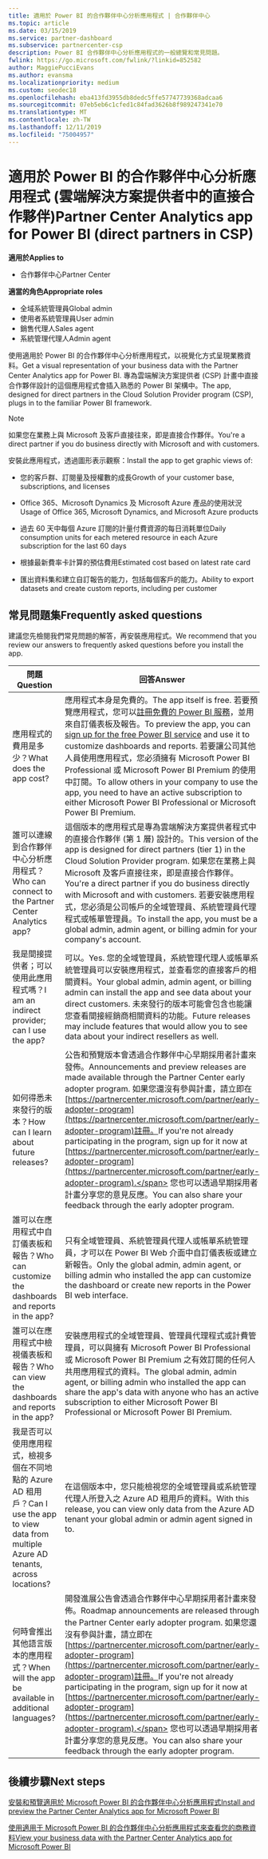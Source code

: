 ```yaml
---
title: 適用於 Power BI 的合作夥伴中心分析應用程式 | 合作夥伴中心
ms.topic: article
ms.date: 03/15/2019
ms.service: partner-dashboard
ms.subservice: partnercenter-csp
description: Power BI 合作夥伴中心分析應用程式的一般總覽和常見問題。
fwlink: https://go.microsoft.com/fwlink/?linkid=852582
author: MaggiePucciEvans
ms.author: evansma
ms.localizationpriority: medium
ms.custom: seodec18
ms.openlocfilehash: eba413fd3955db8dedc5ffe57747739368adcaa6
ms.sourcegitcommit: 07eb5eb6c1cfed1c84fad3626b8f989247341e70
ms.translationtype: MT
ms.contentlocale: zh-TW
ms.lasthandoff: 12/11/2019
ms.locfileid: "75004957"
---
```

# <a name="partner-center-analytics-app-for-power-bi-direct-partners-in-csp"></a><span data-ttu-id="c2ae2-103">適用於 Power BI 的合作夥伴中心分析應用程式 (雲端解決方案提供者中的直接合作夥伴)</span><span class="sxs-lookup"><span data-stu-id="c2ae2-103">Partner Center Analytics app for Power BI (direct partners in CSP)</span></span>

<span data-ttu-id="c2ae2-104">**適用於**</span><span class="sxs-lookup"><span data-stu-id="c2ae2-104">**Applies to**</span></span>

- <span data-ttu-id="c2ae2-105">合作夥伴中心</span><span class="sxs-lookup"><span data-stu-id="c2ae2-105">Partner Center</span></span>

<span data-ttu-id="c2ae2-106">**適當的角色**</span><span class="sxs-lookup"><span data-stu-id="c2ae2-106">**Appropriate roles**</span></span>
-   <span data-ttu-id="c2ae2-107">全域系統管理員</span><span class="sxs-lookup"><span data-stu-id="c2ae2-107">Global admin</span></span>
-   <span data-ttu-id="c2ae2-108">使用者系統管理員</span><span class="sxs-lookup"><span data-stu-id="c2ae2-108">User admin</span></span>
-   <span data-ttu-id="c2ae2-109">銷售代理人</span><span class="sxs-lookup"><span data-stu-id="c2ae2-109">Sales agent</span></span>
-   <span data-ttu-id="c2ae2-110">系統管理代理人</span><span class="sxs-lookup"><span data-stu-id="c2ae2-110">Admin agent</span></span>

<span data-ttu-id="c2ae2-111">使用適用於 Power BI 的合作夥伴中心分析應用程式，以視覺化方式呈現業務資料。</span><span class="sxs-lookup"><span data-stu-id="c2ae2-111">Get a visual representation of your business data with the Partner Center Analytics app for Power BI.</span></span> <span data-ttu-id="c2ae2-112">專為雲端解決方案提供者 (CSP) 計畫中直接合作夥伴設計的這個應用程式會插入熟悉的 Power BI 架構中。</span><span class="sxs-lookup"><span data-stu-id="c2ae2-112">The app, designed for direct partners in the Cloud Solution Provider program (CSP), plugs in to the familiar Power BI framework.</span></span> 

> [!NOTE]  
> <span data-ttu-id="c2ae2-113">如果您在業務上與 Microsoft 及客戶直接往來，即是直接合作夥伴。</span><span class="sxs-lookup"><span data-stu-id="c2ae2-113">You're a direct partner if you do business directly with Microsoft and with customers.</span></span> 

<span data-ttu-id="c2ae2-114">安裝此應用程式，透過圖形表示觀察：</span><span class="sxs-lookup"><span data-stu-id="c2ae2-114">Install the app to get graphic views of:</span></span> 

-   <span data-ttu-id="c2ae2-115">您的客戶群、訂閱量及授權數的成長</span><span class="sxs-lookup"><span data-stu-id="c2ae2-115">Growth of your customer base, subscriptions, and licenses</span></span>

-   <span data-ttu-id="c2ae2-116">Office 365、Microsoft Dynamics 及 Microsoft Azure 產品的使用狀況</span><span class="sxs-lookup"><span data-stu-id="c2ae2-116">Usage of Office 365, Microsoft Dynamics, and Microsoft Azure products</span></span>

-   <span data-ttu-id="c2ae2-117">過去 60 天中每個 Azure 訂閱的計量付費資源的每日消耗單位</span><span class="sxs-lookup"><span data-stu-id="c2ae2-117">Daily consumption units for each metered resource in each Azure subscription for the last 60 days</span></span>

-   <span data-ttu-id="c2ae2-118">根據最新費率卡計算的預估費用</span><span class="sxs-lookup"><span data-stu-id="c2ae2-118">Estimated cost based on latest rate card</span></span>

-   <span data-ttu-id="c2ae2-119">匯出資料集和建立自訂報告的能力，包括每個客戶的能力。</span><span class="sxs-lookup"><span data-stu-id="c2ae2-119">Ability to export datasets and create custom reports, including per customer</span></span>

## <a name="frequently-asked-questions"></a><span data-ttu-id="c2ae2-120">常見問題集</span><span class="sxs-lookup"><span data-stu-id="c2ae2-120">Frequently asked questions</span></span>

<span data-ttu-id="c2ae2-121">建議您先檢閱我們常見問題的解答，再安裝應用程式。</span><span class="sxs-lookup"><span data-stu-id="c2ae2-121">We recommend that you review our answers to frequently asked questions before you install the app.</span></span> 

| <span data-ttu-id="c2ae2-122">**問題**</span><span class="sxs-lookup"><span data-stu-id="c2ae2-122">**Question**</span></span> | <span data-ttu-id="c2ae2-123">**回答**</span><span class="sxs-lookup"><span data-stu-id="c2ae2-123">**Answer**</span></span> |
| --- | ---------- |
| <span data-ttu-id="c2ae2-124">應用程式的費用是多少？</span><span class="sxs-lookup"><span data-stu-id="c2ae2-124">What does the app cost?</span></span> | <span data-ttu-id="c2ae2-125">應用程式本身是免費的。</span><span class="sxs-lookup"><span data-stu-id="c2ae2-125">The app itself is free.</span></span> <span data-ttu-id="c2ae2-126">若要預覽應用程式，您可以[註冊免費的 Power BI 服務](https://go.microsoft.com/fwlink/p/?linkid=845347)，並用來自訂儀表板及報告。</span><span class="sxs-lookup"><span data-stu-id="c2ae2-126">To preview the app, you can [sign up for the free Power BI service](https://go.microsoft.com/fwlink/p/?linkid=845347) and use it to customize dashboards and reports.</span></span> <span data-ttu-id="c2ae2-127">若要讓公司其他人員使用應用程式，您必須擁有 Microsoft Power BI Professional 或 Microsoft Power BI Premium 的使用中訂閱。</span><span class="sxs-lookup"><span data-stu-id="c2ae2-127">To allow others in your company to use the app, you need to have an active subscription to either Microsoft Power BI Professional or Microsoft Power BI Premium.</span></span> |
| <span data-ttu-id="c2ae2-128">誰可以連線到合作夥伴中心分析應用程式？</span><span class="sxs-lookup"><span data-stu-id="c2ae2-128">Who can connect to the Partner Center Analytics app?</span></span> | <span data-ttu-id="c2ae2-129">這個版本的應用程式是專為雲端解決方案提供者程式中的直接合作夥伴 (第 1 層) 設計的。</span><span class="sxs-lookup"><span data-stu-id="c2ae2-129">This version of the app is designed for direct partners (tier 1) in the Cloud Solution Provider program.</span></span> <span data-ttu-id="c2ae2-130">如果您在業務上與 Microsoft 及客戶直接往來，即是直接合作夥伴。</span><span class="sxs-lookup"><span data-stu-id="c2ae2-130">You're a direct partner if you do business directly with Microsoft and with customers.</span></span> <span data-ttu-id="c2ae2-131">若要安裝應用程式，您必須是公司帳戶的全域管理員、系統管理員代理程式或帳單管理員。</span><span class="sxs-lookup"><span data-stu-id="c2ae2-131">To install the app, you must be a global admin, admin agent, or billing admin for your company's account.</span></span> |
| <span data-ttu-id="c2ae2-132">我是間接提供者；可以使用此應用程式嗎？</span><span class="sxs-lookup"><span data-stu-id="c2ae2-132">I am an indirect provider; can I use the app?</span></span> | <span data-ttu-id="c2ae2-133">可以。</span><span class="sxs-lookup"><span data-stu-id="c2ae2-133">Yes.</span></span> <span data-ttu-id="c2ae2-134">您的全域管理員，系統管理代理人或帳單系統管理員可以安裝應用程式，並查看您的直接客戶的相關資料。</span><span class="sxs-lookup"><span data-stu-id="c2ae2-134">Your global admin, admin agent, or billing admin can install the app and see data about your direct customers.</span></span> <span data-ttu-id="c2ae2-135">未來發行的版本可能會包含也能讓您查看間接經銷商相關資料的功能。</span><span class="sxs-lookup"><span data-stu-id="c2ae2-135">Future releases may include features that would allow you to see data about your indirect resellers as well.</span></span> |
| <span data-ttu-id="c2ae2-136">如何得悉未來發行的版本？</span><span class="sxs-lookup"><span data-stu-id="c2ae2-136">How can I learn about future releases?</span></span> | <span data-ttu-id="c2ae2-137">公告和預覽版本會透過合作夥伴中心早期採用者計畫來發佈。</span><span class="sxs-lookup"><span data-stu-id="c2ae2-137">Announcements and preview releases are made available through the Partner Center early adopter program.</span></span> <span data-ttu-id="c2ae2-138">如果您還沒有參與計畫，請立即在[https://partnercenter.microsoft.com/partner/early-adopter-program](https://partnercenter.microsoft.com/partner/early-adopter-program)註冊。</span><span class="sxs-lookup"><span data-stu-id="c2ae2-138">If you're not already participating in the program, sign up for it now at [https://partnercenter.microsoft.com/partner/early-adopter-program](https://partnercenter.microsoft.com/partner/early-adopter-program).</span></span> <span data-ttu-id="c2ae2-139">您也可以透過早期採用者計畫分享您的意見反應。</span><span class="sxs-lookup"><span data-stu-id="c2ae2-139">You can also share your feedback through the early adopter program.</span></span> |
| <span data-ttu-id="c2ae2-140">誰可以在應用程式中自訂儀表板和報告？</span><span class="sxs-lookup"><span data-stu-id="c2ae2-140">Who can customize the dashboards and reports in the app?</span></span> | <span data-ttu-id="c2ae2-141">只有全域管理員、系統管理員代理人或帳單系統管理員，才可以在 Power BI Web 介面中自訂儀表板或建立新報告。</span><span class="sxs-lookup"><span data-stu-id="c2ae2-141">Only the global admin, admin agent, or billing admin who installed the app can customize the dashboard or create new reports in the Power BI web interface.</span></span> |
| <span data-ttu-id="c2ae2-142">誰可以在應用程式中檢視儀表板和報告？</span><span class="sxs-lookup"><span data-stu-id="c2ae2-142">Who can view the dashboards and reports in the app?</span></span> | <span data-ttu-id="c2ae2-143">安裝應用程式的全域管理員、管理員代理程式或計費管理員，可以與擁有 Microsoft Power BI Professional 或 Microsoft Power BI Premium 之有效訂閱的任何人共用應用程式的資料。</span><span class="sxs-lookup"><span data-stu-id="c2ae2-143">The global admin, admin agent, or billing admin who installed the app can share the app's data with anyone who has an active subscription to either Microsoft Power BI Professional or Microsoft Power BI Premium.</span></span> |
| <span data-ttu-id="c2ae2-144">我是否可以使用應用程式，檢視多個在不同地點的 Azure AD 租用戶？</span><span class="sxs-lookup"><span data-stu-id="c2ae2-144">Can I use the app to view data from multiple Azure AD tenants, across locations?</span></span> | <span data-ttu-id="c2ae2-145">在這個版本中，您只能檢視您的全域管理員或系統管理代理人所登入之 Azure AD 租用戶的資料。</span><span class="sxs-lookup"><span data-stu-id="c2ae2-145">With this release, you can view only data from the Azure AD tenant your global admin or admin agent signed in to.</span></span> | 
| <span data-ttu-id="c2ae2-146">何時會推出其他語言版本的應用程式？</span><span class="sxs-lookup"><span data-stu-id="c2ae2-146">When will the app be available in additional languages?</span></span> | <span data-ttu-id="c2ae2-147">開發進展公告會透過合作夥伴中心早期採用者計畫來發佈。</span><span class="sxs-lookup"><span data-stu-id="c2ae2-147">Roadmap announcements are released through the Partner Center early adopter program.</span></span> <span data-ttu-id="c2ae2-148">如果您還沒有參與計畫，請立即在[https://partnercenter.microsoft.com/partner/early-adopter-program](https://partnercenter.microsoft.com/partner/early-adopter-program)註冊。</span><span class="sxs-lookup"><span data-stu-id="c2ae2-148">If you're not already participating in the program, sign up for it now at [https://partnercenter.microsoft.com/partner/early-adopter-program](https://partnercenter.microsoft.com/partner/early-adopter-program).</span></span> <span data-ttu-id="c2ae2-149">您也可以透過早期採用者計畫分享您的意見反應。</span><span class="sxs-lookup"><span data-stu-id="c2ae2-149">You can also share your feedback through the early adopter program.</span></span> | 



## <a name="next-steps"></a><span data-ttu-id="c2ae2-150">後續步驟</span><span class="sxs-lookup"><span data-stu-id="c2ae2-150">Next steps</span></span>

[<span data-ttu-id="c2ae2-151">安裝和預覽適用於 Microsoft Power BI 的合作夥伴中心分析應用程式</span><span class="sxs-lookup"><span data-stu-id="c2ae2-151">Install and preview the Partner Center Analytics app for Microsoft Power BI</span></span>](power-bi-app-for-direct-partners-install.md)

[<span data-ttu-id="c2ae2-152">使用適用于 Microsoft Power BI 的合作夥伴中心分析應用程式來查看您的商務資料</span><span class="sxs-lookup"><span data-stu-id="c2ae2-152">View your business data with the Partner Center Analytics app for Microsoft Power BI</span></span>](power-bi-app-for-direct-partners-use.md)
